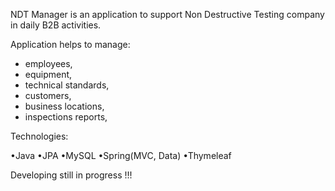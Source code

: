 NDT Manager is an application to support Non Destructive Testing company in daily B2B activities.

Application helps to manage:

* employees,
* equipment,
* technical standards,
* customers,
* business locations,
* inspections reports,
 
Technologies:

•Java
•JPA
•MySQL
•Spring(MVC, Data)
•Thymeleaf

Developing still in progress !!!
